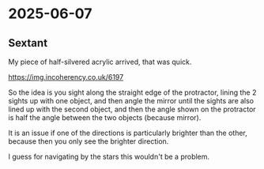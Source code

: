 # 2025-06-07

## Sextant

My piece of half-silvered acrylic arrived, that was quick.

https://img.incoherency.co.uk/6197

So the idea is you sight along the straight edge of the protractor, lining the 2 sights up with one object, and then angle the mirror until the sights are also lined up with the second object, and then the angle shown on the protractor is half the angle between the two objects (because mirror).

It is an issue if one of the directions is particularly brighter than the other, because then you only see the brighter direction.

I guess for navigating by the stars this wouldn't be a problem.
